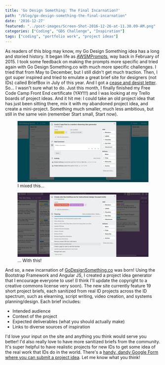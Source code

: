 ```yaml
---
title: 'Go Design Something: The Final Incarnation?'
path: "/blog/go-design-something-the-final-incarnation"
date: '2016-12-27'
featured: "../post-images/Screen-Shot-2016-12-26-at-11.30.09-AM.png"
categories: ["Coding", "GDS Challenge", "Inspiration"]
tags: ["coding", "portfolio work", "project ideas"]
---
```


As readers of this blog may know, my Go Design Something idea has a long and storied history. It began life as [AWSMPrompts](/blog/less-talk-more-practice-instructional-design-communities-of-practice/), way back in February of 2015\. I took some feedback on making the prompts more specific and tried again with Go Design Something.co with much more specific challenges. I tried that from May to December, but I still didn't get much traction. Then, I got super inspired and tried to emulate a great brief site for designers (not IDs) called BriefBox in July of this year. And I got a [cease and desist letter](/blog/go-design-something-challenges/). So... I wasn't sure what to do. Just this month, I finally finished my Free Code Camp Front End certificate (YAY!!!) and I was looking at my Trello boards of project ideas. And it hit me: I could take an old project idea that has just been sitting there, mix it with my abandoned project idea, and create a mini-project. Something much smaller, much less ambitious, but still in the same vein (remember Start small, Start now).

<figure>
  <img src="../post-images/Screen-Shot-2016-12-26-at-12.32.26-PM.png" alt="Trello card describing scenario generator" />
  <figcaption>I mixed this...</figcaption>
</figure>

<figure>
  <img src="../post-images/Screen-Shot-2016-12-26-at-12.33.19-PM.png" alt="Trello card describing brief site for IDs" />
  <figcaption>... With this!</figcaption>
</figure>

And so, a new incarnation of [GoDesignSomething.co](http://godesignsomething.co/) was born! Using the Bootstrap Framework and Angular JS, I created a project idea generator that I encourage everyone to use! (I think I'll update the copyright to a creative commons license very soon). The new site currently feature 19 short project briefs, each sanitized from real ID projects across the ID spectrum, such as elearning, script writing, video creation, and systems planning/design. Each brief includes:

*   Intended audience
*   Context of the project
*   Expected deliverables (what you should actually make)
*   Links to diverse sources of inspiration

I'd love your input on the site and anything you think would serve you better! I'd also really love to have more sanitized briefs from the community. It's super helpful to have realistic projects for new IDs to get some idea of the real work that IDs do in the world. There's a [handy, dandy Google Form where you can submit a project idea](https://goo.gl/forms/8OjBfa4IOn4Uy7TD2). Let me know what you think!
